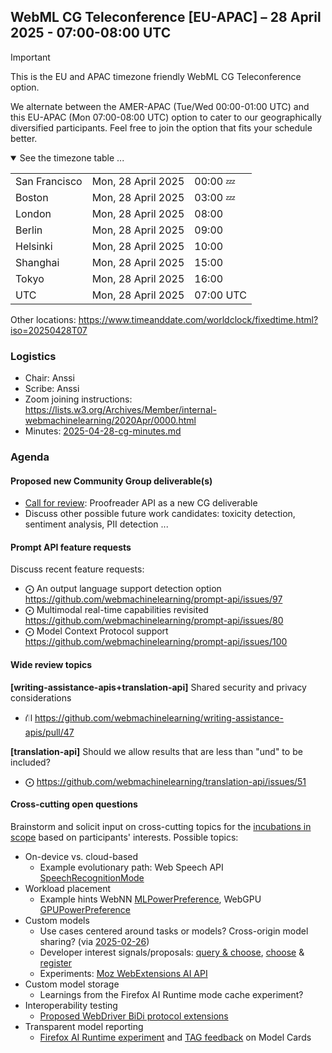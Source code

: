 ## WebML CG Teleconference [EU-APAC] – 28 April 2025 - 07:00-08:00 UTC

> [!IMPORTANT]
>This is the EU and APAC timezone friendly WebML CG Teleconference option.
>
>We alternate between the AMER-APAC (Tue/Wed 00:00-01:00 UTC) and this EU-APAC (Mon 07:00-08:00 UTC) option to cater to our geographically diversified participants. Feel free to join the option that fits your schedule better.

<details open><summary>See the timezone table ...</summary>
<table>
<tr><td> San Francisco <td> Mon, 28 April 2025 <td> 00:00 💤
<tr><td> Boston <td> Mon, 28 April 2025 <td> 03:00 💤
<tr><td> London <td> Mon, 28 April 2025 <td> 08:00  
<tr><td> Berlin <td> Mon, 28 April 2025 <td> 09:00 
<tr><td> Helsinki <td> Mon, 28 April 2025 <td> 10:00 
<tr><td> Shanghai <td> Mon, 28 April 2025 <td> 15:00
<tr><td> Tokyo <td> Mon, 28 April 2025 <td> 16:00
<tr><td> UTC <td> Mon, 28 April 2025 <td> 07:00 UTC
</table>

Other locations: https://www.timeanddate.com/worldclock/fixedtime.html?iso=20250428T07
</details>

### Logistics

* Chair: Anssi
* Scribe: Anssi
* Zoom joining instructions: https://lists.w3.org/Archives/Member/internal-webmachinelearning/2020Apr/0000.html
* Minutes: [2025-04-28-cg-minutes.md](/telcons/2025-04-28-cg-minutes.md)

### Agenda

#### Proposed new Community Group deliverable(s)

- [Call for review](https://lists.w3.org/Archives/Public/public-webmachinelearning/2025Apr/0001.html): Proofreader API as a new CG deliverable
- Discuss other possible future work candidates: toxicity detection, sentiment analysis, PII detection ...

#### Prompt API feature requests

Discuss recent feature requests:

- ⨀ An output language support detection option https://github.com/webmachinelearning/prompt-api/issues/97
- ⨀ Multimodal real-time capabilities revisited https://github.com/webmachinelearning/prompt-api/issues/80
- ⨀ Model Context Protocol support https://github.com/webmachinelearning/prompt-api/issues/100

#### Wide review topics

**[writing-assistance-apis+translation-api]** Shared security and privacy considerations
- ⛙ https://github.com/webmachinelearning/writing-assistance-apis/pull/47

**[translation-api]** Should we allow results that are less than "und" to be included?
- ⨀ https://github.com/webmachinelearning/translation-api/issues/51

#### Cross-cutting open questions

Brainstorm and solicit input on cross-cutting topics for the [incubations in scope](https://webmachinelearning.github.io/incubations/) based on participants' interests. Possible topics:

- On-device vs. cloud-based
  - Example evolutionary path: Web Speech API [SpeechRecognitionMode](https://webaudio.github.io/web-speech-api/#enumdef-speechrecognitionmode)
- Workload placement
  - Example hints WebNN [MLPowerPreference](https://www.w3.org/TR/webnn/#enumdef-mlpowerpreference), WebGPU [GPUPowerPreference](https://www.w3.org/TR/webgpu/#enumdef-gpupowerpreference)
- Custom models
  - Use cases centered around tasks or models? Cross-origin model sharing? (via [2025-02-26](https://github.com/webmachinelearning/meetings/blob/main/telcons/2025-02-26-cg-minutes.md#roundtable-with-all-the-browser-vendors))
  - Developer interest signals/proposals: [query & choose](https://github.com/WICG/proposals/issues/178), [choose](https://github.com/webmachinelearning/prompt-api/issues/8) & [register](https://github.com/webmachinelearning/prompt-api/issues/11)
  - Experiments: [Moz WebExtensions AI API](https://firefox-source-docs.mozilla.org/toolkit/components/ml/extensions.html)
- Custom model storage
  - Learnings from the Firefox AI Runtime mode cache experiment?
- Interoperability testing
  - [Proposed WebDriver BiDi protocol extensions](https://github.com/webmachinelearning/prompt-api/issues/82)
- Transparent model reporting
  - [Firefox AI Runtime experiment](https://firefox-source-docs.mozilla.org/toolkit/components/ml/models.html#model-card) and [TAG feedback](https://github.com/w3ctag/design-reviews/issues/991#issuecomment-2380862360) on Model Cards
